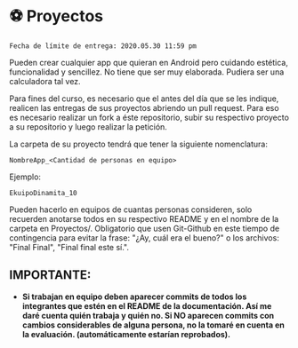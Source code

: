 # ⚽️ Proyectos 

```
Fecha de límite de entrega: 2020.05.30 11:59 pm
```

Pueden crear cualquier app que quieran en Android pero cuidando estética, funcionalidad y sencillez. No tiene que ser muy elaborada. Pudiera ser una calculadora tal vez.

Para fines del curso, es necesario que el antes del día que se les indique, realicen las entregas de sus proyectos abriendo un pull request. Para eso es necesario realizar un fork a éste repositorio, subir su respectivo proyecto a su repositorio y luego realizar la petición. 

La carpeta de su proyecto tendrá que tener la siguiente nomenclatura:

```
NombreApp_<Cantidad de personas en equipo>
```

Ejemplo:

```
EkuipoDinamita_10
```


Pueden hacerlo en equipos de cuantas personas consideren, solo recuerden anotarse todos en su respectivo README y en el nombre de la carpeta en Proyectos/. Obligatorio que usen Git-Github en este tiempo de contingencia para evitar la frase: "¿Ay, cuál era el bueno?" o los archivos: "Final Final", "Final final este sí.".

## IMPORTANTE:

- **Si trabajan en equipo deben aparecer commits de todos los integrantes que estén en el README de la documentación. Así me daré cuenta quién trabaja y quién no. Si NO aparecen commits con cambios considerables de alguna persona, no la tomaré en cuenta en la evaluación. (automáticamente estarían reprobados).**
